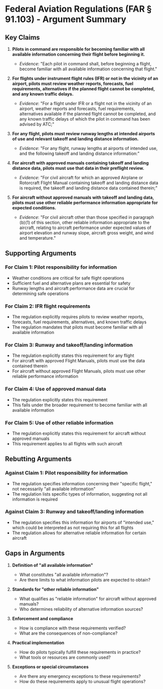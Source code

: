 # Federal Aviation Regulations (FAR § 91.103) - Argument Summary

## Key Claims

1. **Pilots in command are responsible for becoming familiar with all available information concerning their flight before beginning it.**
   - *Evidence*: "Each pilot in command shall, before beginning a flight, become familiar with all available information concerning that flight."

2. **For flights under instrument flight rules (IFR) or not in the vicinity of an airport, pilots must review weather reports, forecasts, fuel requirements, alternatives if the planned flight cannot be completed, and any known traffic delays.**
   - *Evidence*: "For a flight under IFR or a flight not in the vicinity of an airport, weather reports and forecasts, fuel requirements, alternatives available if the planned flight cannot be completed, and any known traffic delays of which the pilot in command has been advised by ATC;"

3. **For any flight, pilots must review runway lengths at intended airports of use and relevant takeoff and landing distance information.**
   - *Evidence*: "For any flight, runway lengths at airports of intended use, and the following takeoff and landing distance information:"

4. **For aircraft with approved manuals containing takeoff and landing distance data, pilots must use that data in their preflight review.**
   - *Evidence*: "For civil aircraft for which an approved Airplane or Rotorcraft Flight Manual containing takeoff and landing distance data is required, the takeoff and landing distance data contained therein;"

5. **For aircraft without approved manuals with takeoff and landing data, pilots must use other reliable performance information appropriate for expected conditions.**
   - *Evidence*: "For civil aircraft other than those specified in paragraph (b)(1) of this section, other reliable information appropriate to the aircraft, relating to aircraft performance under expected values of airport elevation and runway slope, aircraft gross weight, and wind and temperature."

## Supporting Arguments

### For Claim 1: Pilot responsibility for information
- Weather conditions are critical for safe flight operations
- Sufficient fuel and alternative plans are essential for safety
- Runway lengths and aircraft performance data are crucial for determining safe operations

### For Claim 2: IFR flight requirements
- The regulation explicitly requires pilots to review weather reports, forecasts, fuel requirements, alternatives, and known traffic delays
- The regulation mandates that pilots must become familiar with all available information

### For Claim 3: Runway and takeoff/landing information
- The regulation explicitly states this requirement for any flight
- For aircraft with approved Flight Manuals, pilots must use the data contained therein
- For aircraft without approved Flight Manuals, pilots must use other reliable performance information

### For Claim 4: Use of approved manual data
- The regulation explicitly states this requirement
- This falls under the broader requirement to become familiar with all available information

### For Claim 5: Use of other reliable information
- The regulation explicitly states this requirement for aircraft without approved manuals
- This requirement applies to all flights with such aircraft

## Rebutting Arguments

### Against Claim 1: Pilot responsibility for information
- The regulation specifies information concerning their "specific flight," not necessarily "all available information"
- The regulation lists specific types of information, suggesting not all information is required

### Against Claim 3: Runway and takeoff/landing information
- The regulation specifies this information for airports of "intended use," which could be interpreted as not requiring this for all flights
- The regulation allows for alternative reliable information for certain aircraft

## Gaps in Arguments

1. **Definition of "all available information"**
   - What constitutes "all available information"?
   - Are there limits to what information pilots are expected to obtain?

2. **Standards for "other reliable information"**
   - What qualifies as "reliable information" for aircraft without approved manuals?
   - Who determines reliability of alternative information sources?

3. **Enforcement and compliance**
   - How is compliance with these requirements verified?
   - What are the consequences of non-compliance?

4. **Practical implementation**
   - How do pilots typically fulfill these requirements in practice?
   - What tools or resources are commonly used?

5. **Exceptions or special circumstances**
   - Are there any emergency exceptions to these requirements?
   - How do these requirements apply to unusual flight operations?
